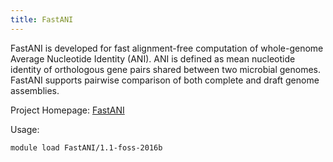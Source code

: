 ```yaml
---
title: FastANI
---
```

FastANI is developed for fast alignment-free computation of whole-genome Average Nucleotide Identity (ANI). ANI is defined as mean nucleotide identity of orthologous gene pairs shared between two microbial genomes. FastANI supports pairwise comparison of both complete and draft genome assemblies.

Project Homepage: [FastANI](homepage)

Usage:
```
module load FastANI/1.1-foss-2016b
```
